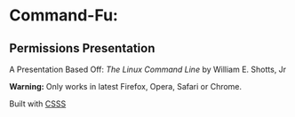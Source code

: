 # Command-Fu: 
## Permissions Presentation

A Presentation Based Off: _The Linux Command Line_ by William E. Shotts, Jr

**Warning:** Only works in latest Firefox, Opera, Safari or Chrome.

Built with [CSSS](http://lea.verou.me/csss/sample-slideshow.html)
